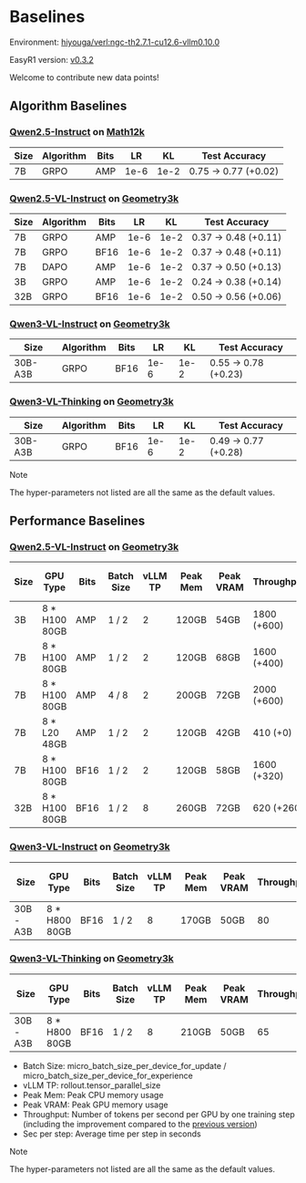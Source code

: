 # Baselines

Environment: [hiyouga/verl:ngc-th2.7.1-cu12.6-vllm0.10.0](https://hub.docker.com/layers/hiyouga/verl/ngc-th2.7.1-cu12.6-vllm0.10.0/images/sha256-cfc8c1ce3ea52dee0444f3e58e900d0b1d3b6b315deaf5f58c44b5fbb52fa989)

EasyR1 version: [v0.3.2](https://github.com/hiyouga/EasyR1/tree/v0.3.2)

Welcome to contribute new data points!

## Algorithm Baselines

### [Qwen2.5-Instruct](https://huggingface.co/Qwen/Qwen2.5-7B-Instruct) on [Math12k](https://huggingface.co/datasets/hiyouga/math12k)

| Size | Algorithm   | Bits | LR   | KL   | Test Accuracy        |
| ---- | ----------- | ---- | ---- | ---- | -------------------- |
| 7B   | GRPO        | AMP  | 1e-6 | 1e-2 | 0.75 -> 0.77 (+0.02) |

### [Qwen2.5-VL-Instruct](https://huggingface.co/Qwen/Qwen2.5-VL-7B-Instruct) on [Geometry3k](https://huggingface.co/datasets/hiyouga/geometry3k)

| Size | Algorithm   | Bits | LR   | KL   | Test Accuracy        |
| ---- | ----------- | ---- | ---- | ---- | -------------------- |
| 7B   | GRPO        | AMP  | 1e-6 | 1e-2 | 0.37 -> 0.48 (+0.11) |
| 7B   | GRPO        | BF16 | 1e-6 | 1e-2 | 0.37 -> 0.48 (+0.11) |
| 7B   | DAPO        | AMP  | 1e-6 | 1e-2 | 0.37 -> 0.50 (+0.13) |
| 3B   | GRPO        | AMP  | 1e-6 | 1e-2 | 0.24 -> 0.38 (+0.14) |
| 32B  | GRPO        | BF16 | 1e-6 | 1e-2 | 0.50 -> 0.56 (+0.06) |

### [Qwen3-VL-Instruct](https://huggingface.co/Qwen/Qwen3-VL-30B-A3B-Instruct) on [Geometry3k](https://huggingface.co/datasets/hiyouga/geometry3k)

|  Size   | Algorithm   | Bits | LR   | KL   | Test Accuracy        |
| ------- | ----------- | ---- | ---- | ---- | -------------------- |
| 30B-A3B | GRPO        | BF16 | 1e-6 | 1e-2 | 0.55 -> 0.78 (+0.23) |

### [Qwen3-VL-Thinking](https://huggingface.co/Qwen/Qwen3-VL-30B-A3B-Thinking) on [Geometry3k](https://huggingface.co/datasets/hiyouga/geometry3k)

|  Size   | Algorithm   | Bits | LR   | KL   | Test Accuracy        |
| ------- | ----------- | ---- | ---- | ---- | -------------------- |
| 30B-A3B | GRPO        | BF16 | 1e-6 | 1e-2 | 0.49 -> 0.77 (+0.28) |

> [!NOTE]
> The hyper-parameters not listed are all the same as the default values.

## Performance Baselines

### [Qwen2.5-VL-Instruct](https://huggingface.co/Qwen/Qwen2.5-VL-7B-Instruct) on [Geometry3k](https://huggingface.co/datasets/hiyouga/geometry3k)

| Size | GPU Type      | Bits | Batch Size | vLLM TP | Peak Mem | Peak VRAM | Throughput  | Sec per step | Actor MFU |
| ---- | ------------- | ---- | ---------- | ------- | -------- | --------- | ----------- | ------------ | --------- |
| 3B   | 8 * H100 80GB | AMP  | 1 / 2      | 2       | 120GB    | 54GB      | 1800 (+600) | 120s         | 8.1%      |
| 7B   | 8 * H100 80GB | AMP  | 1 / 2      | 2       | 120GB    | 68GB      | 1600 (+400) | 145s         | 16.0%     |
| 7B   | 8 * H100 80GB | AMP  | 4 / 8      | 2       | 200GB    | 72GB      | 2000 (+600) | 120s         | 23.2%     |
| 7B   | 8 * L20 48GB  | AMP  | 1 / 2      | 2       | 120GB    | 42GB      | 410  (+0)   | 580s         | 26.5%     |
| 7B   | 8 * H100 80GB | BF16 | 1 / 2      | 2       | 120GB    | 58GB      | 1600 (+320) | 145s         | 16.0%     |
| 32B  | 8 * H100 80GB | BF16 | 1 / 2      | 8       | 260GB    | 72GB      | 620  (+260) | 530s         | 25.8%     |

### [Qwen3-VL-Instruct](https://huggingface.co/Qwen/Qwen3-VL-30B-A3B-Instruct) on [Geometry3k](https://huggingface.co/datasets/hiyouga/geometry3k)

| Size    | GPU Type      | Bits | Batch Size | vLLM TP | Peak Mem | Peak VRAM | Throughput  | Sec per step | Actor MFU |
| ------- | ------------- | ---- | ---------- | ------- | -------- | --------- | ----------- | ------------ | --------- |
| 30B-A3B | 8 * H800 80GB | BF16 | 1 / 2      | 8       | 170GB    | 50GB      | 80          | 4600s        | 1.8%      |

### [Qwen3-VL-Thinking](https://huggingface.co/Qwen/Qwen3-VL-30B-A3B-Thinking) on [Geometry3k](https://huggingface.co/datasets/hiyouga/geometry3k)

| Size    | GPU Type      | Bits | Batch Size | vLLM TP | Peak Mem | Peak VRAM | Throughput  | Sec per step | Actor MFU |
| ------- | ------------- | ---- | ---------- | ------- | -------- | --------- | ----------- | ------------ | --------- |
| 30B-A3B | 8 * H800 80GB | BF16 | 1 / 2      | 8       | 210GB    | 50GB      | 65          | 8000s        | 1.4%      |

- Batch Size: micro_batch_size_per_device_for_update / micro_batch_size_per_device_for_experience
- vLLM TP: rollout.tensor_parallel_size
- Peak Mem: Peak CPU memory usage
- Peak VRAM: Peak GPU memory usage
- Throughput: Number of tokens per second per GPU by one training step (including the improvement compared to the [previous version](https://github.com/hiyouga/EasyR1/blob/v0.3.1/assets/baselines.md))
- Sec per step: Average time per step in seconds

> [!NOTE]
> The hyper-parameters not listed are all the same as the default values.
